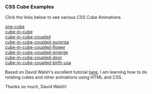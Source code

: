 ### CSS Cube Examples

Click the links below to see various CSS Cube Animations

[one-cube][one-cube]  
[cube-in-cube][cube-in-cube]  
[cube-in-cube-coupled][cube-in-cube-coupled]  
[cube-in-cube-coupled-surprise][cube-in-cube-coupled-surprise]  
[cube-in-cube-coupled-flower][cube-in-cube-coupled-flower]  
[cube-in-cube-coupled-emerge][cube-in-cube-coupled-emerge]  
[cube-in-cube-coupled-door][cube-in-cube-coupled-door]  
[cube-in-cube-coupled-birth-usa][cube-in-cube-coupled-birth-usa]  

Based on David Walsh's excellent tutorial [here][walsh], I am learning how to
do rotating cubes and other animations using HTML and CSS.

Thanks so much, David Walsh!

[one-cube]: https://xitalogy.github.io/css-cube/one-cube/
[cube-in-cube]: https://xitalogy.github.io/css-cube/cube-in-cube/
[cube-in-cube-coupled]: https://xitalogy.github.io/css-cube/cube-in-cube-coupled/
[cube-in-cube-coupled-surprise]: https://xitalogy.github.io/css-cube/cube-in-cube-coupled-surprise/
[cube-in-cube-coupled-flower]: https://xitalogy.github.io/css-cube/cube-in-cube-coupled-flower/
[cube-in-cube-coupled-emerge]: https://xitalogy.github.io/css-cube/cube-in-cube-coupled-emerge/
[cube-in-cube-coupled-door]: https://xitalogy.github.io/css-cube/cube-in-cube-coupled-door/
[cube-in-cube-coupled-birth-usa]: https://xitalogy.github.io/css-cube/cube-in-cube-coupled-birth-usa/

[walsh]: https://davidwalsh.name/css-cube
